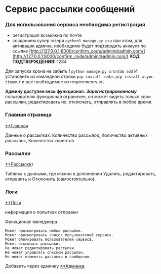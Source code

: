 # **Сервис рассылки сообщений** 

### Для использования сервиса необходима регистрация 
* регистрация возможна по почте 
* созданием супер юзера
`python3 manage.py csu`
при этом, для активации админа, необходимо будет подтвердить аккаунт
по ссылке  [http://127.0.0.1:8000/confirm_code/admin@admin.com/](http://127.0.0.1:8000/confirm_code/admin@admin.com/)
**КОД ПОДТВЕРЖДЕНИЯ:** 1234

Для запуска крона не забыть ! `python manage.py crontab add`
И установить из командной строки `pip install redis`
`pip install async-timeout`
и все необходимое из requiremenrs.txt

**Админу доступен весь функционал.** 
**_Зарегистрированному_** пользователю функционал ограничен, он может видеть только свои рассылки, редактировать их, отключать, отправлять в любое время.

### Главная страница

[**Главная](https://github.com/denanmax/mailing_project_cw/blob/developer/image%20fo%20readme/%D0%93%D0%BB%D0%B0%D0%B2%D0%BD%D0%B0%D1%8F.png)
 
Данные о рассылках: Количество рассылок, Количество активных рассылок, Количество клиентов

### Рассылки

[**Рассылки](https://github.com/denanmax/mailing_project_cw/blob/developer/image%20fo%20readme/%D0%A1%D0%BD%D0%B8%D0%BC%D0%BE%D0%BA%20%D1%8D%D0%BA%D1%80%D0%B0%D0%BD%D0%B0%20%D0%BE%D1%82%202023-09-22%2016-49-48.png))

Таблика с данными, где можно в дополнении Удалить, редактировать, отправить и Отключить (самостоятельно).
### Логи
[**Логи](https://github.com/denanmax/mailing_project_cw/blob/developer/image%20fo%20readme/%D0%9B%D0%BE%D0%B3%D0%B8.png)

информация о попытках отправки

Функционал менеджера

    Может просматривать любые рассылки.
    Может просматривать список пользователей сервиса.
    Может блокировать пользователей сервиса.
    Может отключать рассылки.
    Не может редактировать рассылки.
    Не может управлять списком рассылок.
    Не может изменять рассылки и сообщения.
Добавить через админку 
[**Админка](https://github.com/denanmax/mailing_project_cw/blob/master/image%20fo%20readme/%D0%A1%D0%BD%D0%B8%D0%BC%D0%BE%D0%BA%20%D1%8D%D0%BA%D1%80%D0%B0%D0%BD%D0%B0%20%D0%BE%D1%82%202023-09-22%2017-56-22.png)
